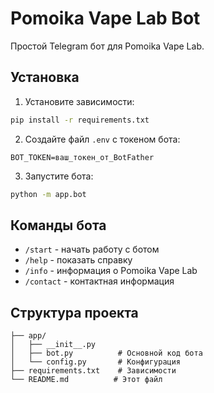 # Pomoika Vape Lab Bot

Простой Telegram бот для Pomoika Vape Lab.

## Установка

1. Установите зависимости:
```bash
pip install -r requirements.txt
```

2. Создайте файл `.env` с токеном бота:
```env
BOT_TOKEN=ваш_токен_от_BotFather
```

3. Запустите бота:
```bash
python -m app.bot
```

## Команды бота

- `/start` - начать работу с ботом
- `/help` - показать справку
- `/info` - информация о Pomoika Vape Lab
- `/contact` - контактная информация

## Структура проекта

```
├── app/
│   ├── __init__.py
│   ├── bot.py          # Основной код бота
│   └── config.py       # Конфигурация
├── requirements.txt    # Зависимости
└── README.md          # Этот файл
```